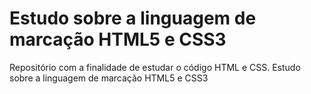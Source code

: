 # Estudo sobre a linguagem de marcação HTML5 e CSS3
Repositório com a finalidade de estudar o código HTML e CSS.
Estudo sobre a linguagem de marcação HTML5 e CSS3
